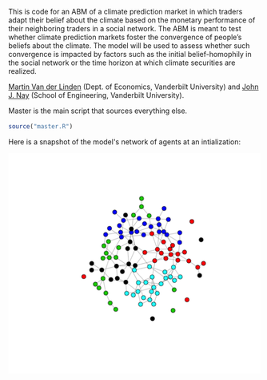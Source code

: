 <!-- README.md is generated from README.Rmd. Please edit that file -->
This is code for an ABM of a climate prediction market in which traders adapt their belief about the climate based on the monetary performance of their neighboring traders in a social network. The ABM is meant to test whether climate prediction markets foster the convergence of people’s beliefs about the climate. The model will be used to assess whether such convergence is impacted by factors such as the initial belief-homophily in the social network or the time horizon at which climate securities are realized.

[Martin Van der Linden](https://martinvdlinden.wordpress.com/) (Dept. of Economics, Vanderbilt University) and [John J. Nay](https://johnnay.github.io) (School of Engineering, Vanderbilt University).

Master is the main script that sources everything else.

``` r
source("master.R")
```

Here is a snapshot of the model's network of agents at an intialization:

![alt text](figures/network.png)

